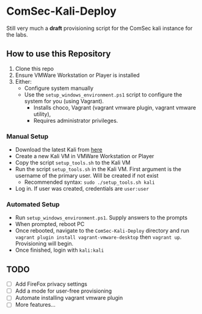 # ComSec-Kali-Deploy

Still very much a **draft** provisioning script for the ComSec kali instance for the labs.

## How to use this Repository

1. Clone this repo
2. Ensure VMWare Workstation or Player is installed
3. Either:
   - Configure system manually
   - Use the `setup_windows_environment.ps1` script to configure the system for you (using Vagrant).
     - Installs choco, Vagrant (vagrant vmware plugin, vagrant vmware utility), 
     - Requires administrator privileges.

### Manual Setup

- Download the latest Kali from [here](https://www.kali.org/get-kali/)
- Create a new Kali VM in VMWare Workstation or Player
- Copy the script `setup_tools.sh` to the Kali VM
- Run the script `setup_tools.sh` in the Kali VM. First argument is the username of the primary user. Will be created if not exist
  - Recommended syntax: `sudo ./setup_tools.sh kali`
- Log in. If user was created, credentials are `user:user` 

### Automated Setup

- Run `setup_windows_environment.ps1`. Supply answers to the prompts
- When prompted, reboot PC
- Once rebooted, navigate to the `ComSec-Kali-Deploy` directory and run `vagrant plugin install vagrant-vmware-desktop` then `vagrant up`. Provisioning will begin.
- Once finished, login with `kali:kali`

## TODO

- [ ] Add FireFox privacy settings
- [ ] Add a mode for user-free provisioning
- [ ] Automate installing vagrant vmware plugin
- [ ] More features...
